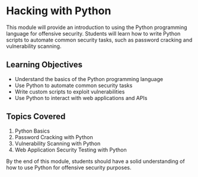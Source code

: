 # Hacking with Python

This module will provide an introduction to using the Python programming language for offensive security. Students will learn how to write Python scripts to automate common security tasks, such as password cracking and vulnerability scanning.

## Learning Objectives

- Understand the basics of the Python programming language
- Use Python to automate common security tasks
- Write custom scripts to exploit vulnerabilities
- Use Python to interact with web applications and APIs

## Topics Covered

1. Python Basics
1. Password Cracking with Python
1. Vulnerability Scanning with Python
1. Web Application Security Testing with Python

By the end of this module, students should have a solid understanding of how to use Python for offensive security purposes.
